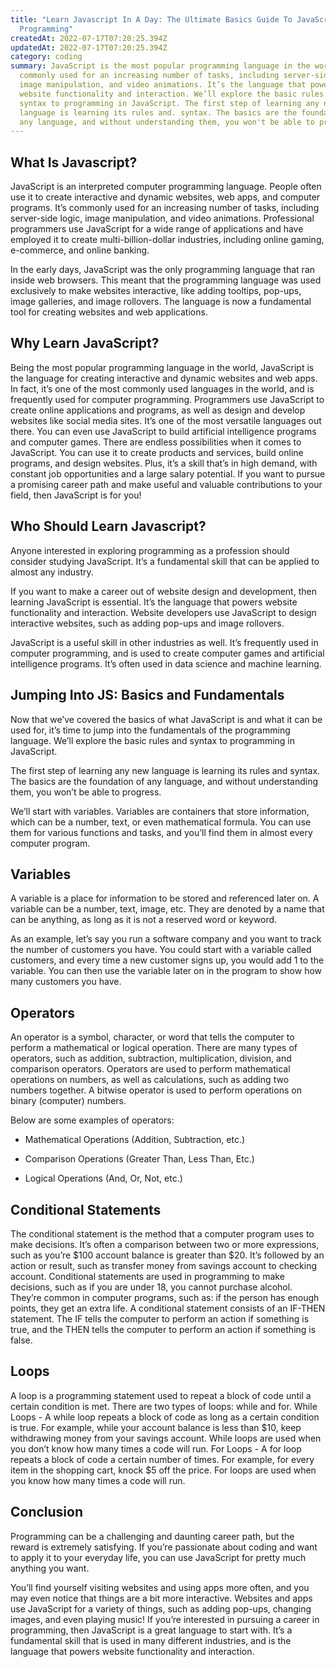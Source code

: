 ```yaml
---
title: "Learn Javascript In A Day: The Ultimate Basics Guide To JavaScript
  Programming"
createdAt: 2022-07-17T07:20:25.394Z
updatedAt: 2022-07-17T07:20:25.394Z
category: coding
summary: JavaScript is the most popular programming language in the world. It's
  commonly used for an increasing number of tasks, including server-side logic,
  image manipulation, and video animations. It’s the language that powers
  website functionality and interaction. We’ll explore the basic rules and
  syntax to programming in JavaScript. The first step of learning any new
  language is learning its rules and. syntax. The basics are the foundation of
  any language, and without understanding them, you won't be able to progress.
---
```


## What Is Javascript?

JavaScript is an interpreted computer programming language. People often use it to create interactive and dynamic websites, web apps, and computer programs. It’s commonly used for an increasing number of tasks, including server-side logic, image manipulation, and video animations. Professional programmers use JavaScript for a wide range of applications and have employed it to create multi-billion-dollar industries, including online gaming, e-commerce, and online banking.

In the early days, JavaScript was the only programming language that ran inside web browsers. This meant that the programming language was used exclusively to make websites interactive, like adding tooltips, pop-ups, image galleries, and image rollovers. The language is now a fundamental tool for creating websites and web applications.

## Why Learn JavaScript?

Being the most popular programming language in the world, JavaScript is the language for creating interactive and dynamic websites and web apps. In fact, it’s one of the most commonly used languages in the world, and is frequently used for computer programming. 
Programmers use JavaScript to create online applications and programs, as well as design and develop websites like social media sites. It’s one of the most versatile languages out there. You can even use JavaScript to build artificial intelligence programs and computer games.
There are endless possibilities when it comes to JavaScript. You can use it to create products and services, build online programs, and design websites. Plus, it’s a skill that’s in high demand, with constant job opportunities and a large salary potential. If you want to pursue a promising career path and make useful and valuable contributions to your field, then JavaScript is for you!

## Who Should Learn Javascript?

Anyone interested in exploring programming as a profession should consider studying JavaScript. It’s a fundamental skill that can be applied to almost any industry.

If you want to make a career out of website design and development, then learning JavaScript is essential. It’s the language that powers website functionality and interaction. Website developers use JavaScript to design interactive websites, such as adding pop-ups and image rollovers.

JavaScript is a useful skill in other industries as well. It’s frequently used in computer programming, and is used to create computer games and artificial intelligence programs. It’s often used in data science and machine learning.

## Jumping Into JS: Basics and Fundamentals

Now that we’ve covered the basics of what JavaScript is and what it can be used for, it’s time to jump into the fundamentals of the programming language. We’ll explore the basic rules and syntax to programming in JavaScript.

The first step of learning any new language is learning its rules and syntax. The basics are the foundation of any language, and without understanding them, you won’t be able to progress.

We’ll start with variables. Variables are containers that store information, which can be a number, text, or even mathematical formula. You can use them for various functions and tasks, and you’ll find them in almost every computer program.

## Variables

A variable is a place for information to be stored and referenced later on. A variable can be a number, text, image, etc. They are denoted by a name that can be anything, as long as it is not a reserved word or keyword.

As an example, let’s say you run a software company and you want to track the number of customers you have. You could start with a variable called customers, and every time a new customer signs up, you would add 1 to the variable. You can then use the variable later on in the program to show how many customers you have.

## Operators

An operator is a symbol, character, or word that tells the computer to perform a mathematical or logical operation. There are many types of operators, such as addition, subtraction, multiplication, division, and comparison operators.
Operators are used to perform mathematical operations on numbers, as well as calculations, such as adding two numbers together. A bitwise operator is used to perform operations on binary (computer) numbers.

Below are some examples of operators:

- Mathematical Operations (Addition, Subtraction, etc.)

- Comparison Operations (Greater Than, Less Than, Etc.)

- Logical Operations (And, Or, Not, etc.)

## Conditional Statements

The conditional statement is the method that a computer program uses to make decisions. It’s often a comparison between two or more expressions, such as you’re $100 account balance is greater than $20. It’s followed by an action or result, such as transfer money from savings account to checking account.
Conditional statements are used in programming to make decisions, such as if you are under 18, you cannot purchase alcohol. They’re common in computer programs, such as: if the person has enough points, they get an extra life.
A conditional statement consists of an IF-THEN statement. The IF tells the computer to perform an action if something is true, and the THEN tells the computer to perform an action if something is false.

## Loops

A loop is a programming statement used to repeat a block of code until a certain condition is met. There are two types of loops: while and for.
While Loops - A while loop repeats a block of code as long as a certain condition is true. For example, while your account balance is less than $10, keep withdrawing money from your savings account.
While loops are used when you don’t know how many times a code will run.
For Loops - A for loop repeats a block of code a certain number of times. For example, for every item in the shopping cart, knock $5 off the price.
For loops are used when you know how many times a code will run.

## Conclusion

Programming can be a challenging and daunting career path, but the reward is extremely satisfying. If you’re passionate about coding and want to apply it to your everyday life, you can use JavaScript for pretty much anything you want.

You’ll find yourself visiting websites and using apps more often, and you may even notice that things are a bit more interactive. Websites and apps use JavaScript for a variety of things, such as adding pop-ups, changing images, and even playing music!
If you’re interested in pursuing a career in programming, then JavaScript is a great language to start with. It’s a fundamental skill that is used in many different industries, and is the language that powers website functionality and interaction.
